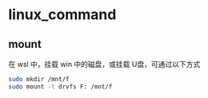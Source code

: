 # linux_command

## mount

在 wsl 中，挂载 win 中的磁盘，或挂载 U盘，可通过以下方式

```bash
sudo mkdir /mnt/f
sudo mount -t drvfs F: /mnt/f
```
